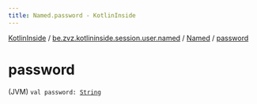 ```yaml
---
title: Named.password - KotlinInside
---
```


[KotlinInside](../../index.html) / [be.zvz.kotlininside.session.user.named](../index.html) / [Named](index.html) / [password](./password.html)

# password

(JVM) `val password: `[`String`](https://kotlinlang.org/api/latest/jvm/stdlib/kotlin/-string/index.html)